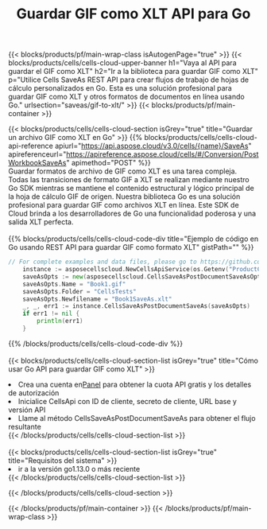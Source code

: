 ﻿---
title:  Guardar GIF como XLT API para Go
description:  Usando Aspose.Cells Cloud SDK for Go para guardar el archivo de formato GIF como archivo de formato XLT.
url: /es/go/saveas/gif-to-xlt/
---
{{< blocks/products/pf/main-wrap-class isAutogenPage="true" >}}
{{< blocks/products/cells/cells-cloud-upper-banner h1="Vaya al API para guardar el GIF como XLT" h2="Ir a la biblioteca para guardar GIF como XLT" p="Utilice Cells SaveAs REST API para crear flujos de trabajo de hojas de cálculo personalizados en Go. Esta es una solución profesional para guardar GIF como XLT y otros formatos de documentos en línea usando Go." urlsection="saveas/gif-to-xlt/" >}}
{{< blocks/products/pf/main-container >}}

{{< blocks/products/cells/cells-cloud-section isGrey="true" title="Guardar un archivo GIF como XLT en Go" >}}
{{% blocks/products/cells/cells-cloud-api-reference apiurl="https://api.aspose.cloud/v3.0/cells/{name}/SaveAs" apireferenceurl="https://apireference.aspose.cloud/cells/#/Conversion/PostWorkbookSaveAs" apimethod="POST" %}}
<br/>
Guardar formatos de archivo de GIF como XLT es una tarea compleja. Todas las transiciones de formato GIF a XLT se realizan mediante nuestro Go SDK mientras se mantiene el contenido estructural y lógico principal de la hoja de cálculo GIF de origen. Nuestra biblioteca Go es una solución profesional para guardar GIF como archivos XLT en línea. Este SDK de Cloud brinda a los desarrolladores de Go una funcionalidad poderosa y una salida XLT perfecta.
<br/>
<br/>
{{% blocks/products/cells/cells-cloud-code-div title="Ejemplo de código en Go usando REST API para guardar GIF como formato XLT" gistPath="" %}}
  
```go
// For complete examples and data files, please go to https://github.com/aspose-cells-cloud/aspose-cells-cloud-go/
    instance := asposecellscloud.NewCellsApiService(os.Getenv("ProductClientId"), os.Getenv("ProductClientSecret"))
    saveAsOpts := new(asposecellscloud.CellsSaveAsPostDocumentSaveAsOpts)
    saveAsOpts.Name = "Book1.gif"
    saveAsOpts.Folder = "CellsTests"
    saveAsOpts.Newfilename = "Book1SaveAs.xlt"
    _, _, err1 := instance.CellsSaveAsPostDocumentSaveAs(saveAsOpts)
    if err1 != nil {
	    println(err1)
    }
```
  
{{% /blocks/products/cells/cells-cloud-code-div %}}
<br/>
<br/>
{{< blocks/products/cells/cells-cloud-section-list isGrey="true" title="Cómo usar Go API para guardar GIF como XLT" >}}
<li> Crea una cuenta en<a href="https://dashboard.aspose.cloud/">Panel</a> para obtener la cuota API gratis y los detalles de autorización</li>
<li>Inicialice CellsApi con ID de cliente, secreto de cliente, URL base y versión API</li>
<li>Llame al método CellsSaveAsPostDocumentSaveAs para obtener el flujo resultante</li>
{{< /blocks/products/cells/cells-cloud-section-list >}}
<br/>
<br/>
{{< blocks/products/cells/cells-cloud-section-list isGrey="true" title="Requisitos del sistema" >}}
<li>ir a la versión go1.13.0 o más reciente</li>
{{< /blocks/products/cells/cells-cloud-section-list >}}

{{< /blocks/products/cells/cells-cloud-section >}}

{{< /blocks/products/pf/main-container >}}
{{< /blocks/products/pf/main-wrap-class >}}
